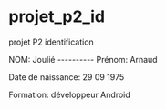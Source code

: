 # projet_p2_id
projet P2 identification

NOM: Joulié  ----------   Prénom: Arnaud

Date de naissance: 29 09 1975

Formation: développeur Android
